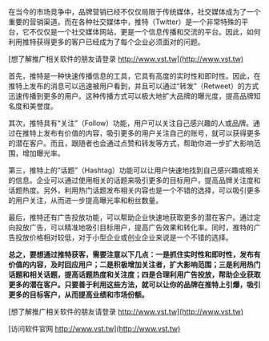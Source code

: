在当今的市场竞争中，品牌营销已经不仅仅局限于传统媒体，社交媒体成为了一个重要的营销渠道。而在各种社交媒体中，推特（Twitter）是一个非常特殊的平台，它不仅仅是一个社交媒体网站，更是一个信息传播和交流的平台。因此，如何利用推特获得更多的客户已经成为了每个企业必须面对的问题。

[想了解推广相关软件的朋友请登录 http://www.vst.tw](http://www.vst.tw)

首先，推特是一种快速传播信息的工具，它具有高度的实时性和即时性。因此，在推特上发布的消息可以迅速被用户看到，并且可以通过“转发”（Retweet）的方式迅速传播到更多的用户。这种传播方式可以极大地扩大品牌的曝光度，提高品牌知名度和美誉度。

其次，推特具有“关注”（Follow）功能，用户可以关注自己感兴趣的人或品牌。通过在推特上发布有价值的内容，吸引更多的用户关注自己的账号，就可以获得更多的潜在客户。而且，跟随者也会通过点赞和转发等方式，帮助你进一步扩大影响范围，增加曝光率。

第三，推特上的“话题”（Hashtag）功能可以让用户快速地找到自己感兴趣或相关的信息。企业可以通过使用相关的话题来吸引更多的目标用户，提高品牌关注度和话题热度。另外，利用热门话题发布相关内容也是一个不错的选择，可以吸引更多的用户关注，从而进一步提高曝光率和粉丝数量。

最后，推特还有广告投放功能，可以帮助企业快速地获取更多的潜在客户。通过定向投放广告，可以精准地吸引目标用户，提高广告效果和转化率。同时，推特的广告投放价格相对较低，对于小型企业或创业企业来说是一个不错的选择。

**总之，要想通过推特获客，需要注意以下几点：一是抓住实时性和即时性，发布有价值的内容，及时回应用户；二是积极增加关注者，扩大影响范围；三是利用热门话题和相关话题，提高话题热度和关注度；四是合理利用广告投放，帮助企业获取更多的潜在客户。只要善于利用这些方法，就可以让你的品牌在推特上引爆，吸引更多的目标客户，从而提高业绩和市场份额。**

[想了解推广相关软件的朋友请登录 http://www.vst.tw](http://www.vst.tw)


[访问软件官网 http://www.vst.tw](http://www.vst.tw)
